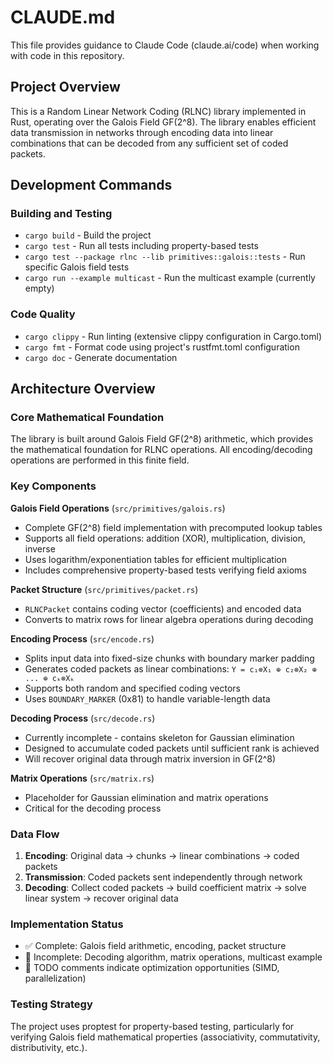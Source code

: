 # CLAUDE.md

This file provides guidance to Claude Code (claude.ai/code) when working with code in this repository.

## Project Overview

This is a Random Linear Network Coding (RLNC) library implemented in Rust, operating over the Galois Field GF(2^8). The library enables efficient data transmission in networks through encoding data into linear combinations that can be decoded from any sufficient set of coded packets.

## Development Commands

### Building and Testing
- `cargo build` - Build the project
- `cargo test` - Run all tests including property-based tests
- `cargo test --package rlnc --lib primitives::galois::tests` - Run specific Galois field tests
- `cargo run --example multicast` - Run the multicast example (currently empty)

### Code Quality
- `cargo clippy` - Run linting (extensive clippy configuration in Cargo.toml)
- `cargo fmt` - Format code using project's rustfmt.toml configuration
- `cargo doc` - Generate documentation

## Architecture Overview

### Core Mathematical Foundation
The library is built around Galois Field GF(2^8) arithmetic, which provides the mathematical foundation for RLNC operations. All encoding/decoding operations are performed in this finite field.

### Key Components

**Galois Field Operations** (`src/primitives/galois.rs`)
- Complete GF(2^8) field implementation with precomputed lookup tables
- Supports all field operations: addition (XOR), multiplication, division, inverse
- Uses logarithm/exponentiation tables for efficient multiplication
- Includes comprehensive property-based tests verifying field axioms

**Packet Structure** (`src/primitives/packet.rs`)
- `RLNCPacket` contains coding vector (coefficients) and encoded data
- Converts to matrix rows for linear algebra operations during decoding

**Encoding Process** (`src/encode.rs`)
- Splits input data into fixed-size chunks with boundary marker padding
- Generates coded packets as linear combinations: `Y = c₁⊗X₁ ⊕ c₂⊗X₂ ⊕ ... ⊕ cₖ⊗Xₖ`
- Supports both random and specified coding vectors
- Uses `BOUNDARY_MARKER` (0x81) to handle variable-length data

**Decoding Process** (`src/decode.rs`)
- Currently incomplete - contains skeleton for Gaussian elimination
- Designed to accumulate coded packets until sufficient rank is achieved
- Will recover original data through matrix inversion in GF(2^8)

**Matrix Operations** (`src/matrix.rs`)
- Placeholder for Gaussian elimination and matrix operations
- Critical for the decoding process

### Data Flow
1. **Encoding**: Original data → chunks → linear combinations → coded packets
2. **Transmission**: Coded packets sent independently through network
3. **Decoding**: Collect coded packets → build coefficient matrix → solve linear system → recover original data

### Implementation Status
- ✅ Complete: Galois field arithmetic, encoding, packet structure
- 🚧 Incomplete: Decoding algorithm, matrix operations, multicast example
- 📝 TODO comments indicate optimization opportunities (SIMD, parallelization)

### Testing Strategy
The project uses proptest for property-based testing, particularly for verifying Galois field mathematical properties (associativity, commutativity, distributivity, etc.).